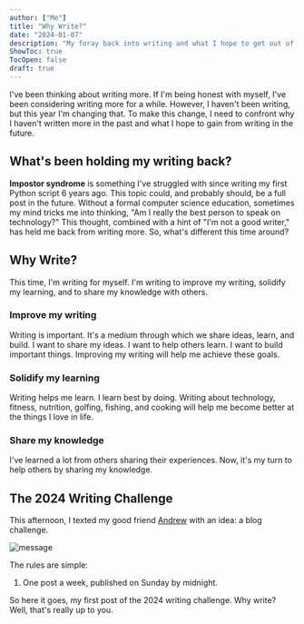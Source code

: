 ```yaml
---
author: ["Me"]
title: "Why Write?"
date: "2024-01-07"
description: "My foray back into writing and what I hope to get out of it."
ShowToc: true
TocOpen: false
draft: true
---
```


I've been thinking about writing more. If I'm being honest with myself, I've been considering writing more for a while. However, I haven't been writing, but this year I'm changing that. To make this change, I need to confront why I haven't written more in the past and what I hope to gain from writing in the future.

## What's been holding my writing back?
**Impostor syndrome** is something I've struggled with since writing my first Python script 6 years ago. This topic could, and probably should, be a full post in the future. Without a formal computer science education, sometimes my mind tricks me into thinking, "Am I really the best person to speak on technology?" This thought, combined with a hint of "I'm not a good writer," has held me back from writing more. So, what's different this time around?

## Why Write?
This time, I'm writing for myself. I'm writing to improve my writing, solidify my learning, and to share my knowledge with others.

### Improve my writing
Writing is important. It's a medium through which we share ideas, learn, and build. I want to share my ideas. I want to help others learn. I want to build important things. Improving my writing will help me achieve these goals.

### Solidify my learning
Writing helps me learn. I learn best by doing. Writing about technology, fitness, nutrition, golfing, fishing, and cooking will help me become better at the things I love in life.

### Share my knowledge
I've learned a lot from others sharing their experiences. Now, it's my turn to help others by sharing my knowledge.

## The 2024 Writing Challenge
This afternoon, I texted my good friend [Andrew](https://github.com/theandrew168) with an idea: a blog challenge.

![message](/images/blog_challenge.jpg)

The rules are simple:
1. One post a week, published on Sunday by midnight.

So here it goes, my first post of the 2024 writing challenge.
Why write? Well, that's really up to you.
